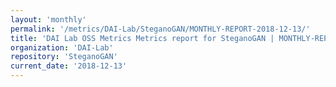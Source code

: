 ```yaml
---
layout: 'monthly'
permalink: '/metrics/DAI-Lab/SteganoGAN/MONTHLY-REPORT-2018-12-13/'
title: 'DAI Lab OSS Metrics Metrics report for SteganoGAN | MONTHLY-REPORT-2018-12-13'
organization: 'DAI-Lab'
repository: 'SteganoGAN'
current_date: '2018-12-13'
---
```

